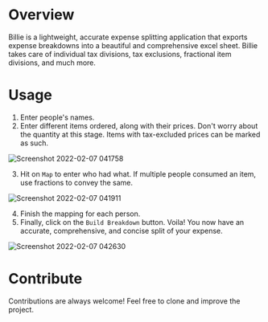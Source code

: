 # Overview
Billie is a lightweight, accurate expense splitting application that exports expense breakdowns into a beautiful and comprehensive excel sheet. Billie takes care of individual tax divisions, tax exclusions, fractional item divisions, and much more.

# Usage

1. Enter people's names.
2. Enter different items ordered, along with their prices. Don't worry about the quantity at this stage. Items with tax-excluded prices can be marked as such.

![Screenshot 2022-02-07 041758](https://user-images.githubusercontent.com/13608193/152705479-e8f94df1-a084-46da-900f-c0e55660195c.png)

3. Hit on `Map` to enter who had what. If multiple people consumed an item, use fractions to convey the same.

![Screenshot 2022-02-07 041911](https://user-images.githubusercontent.com/13608193/152705519-fbdb9741-34a1-4168-8f7b-f855c3333975.png)

4. Finish the mapping for each person. 
5. Finally, click on the `Build Breakdown` button. Voila! You now have an accurate, comprehensive, and concise split of your expense.

![Screenshot 2022-02-07 042630](https://user-images.githubusercontent.com/13608193/152705533-37f22b62-6948-467f-a582-4c84e097bf14.png)

# Contribute

Contributions are always welcome! Feel free to clone and improve the project.
